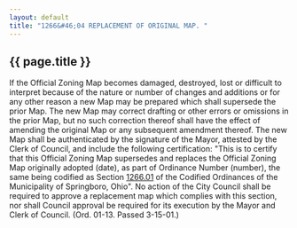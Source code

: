 ```yaml
---
layout: default
title: "1266&#46;04 REPLACEMENT OF ORIGINAL MAP. "
---
```


{{ page.title }}
----------------

If the Official Zoning Map becomes damaged, destroyed, lost or difficult to interpret because of the nature or number of changes and additions or for any other reason a new Map may be prepared which shall supersede the prior Map. The new Map may correct drafting or other errors or omissions in the prior Map, but no such correction thereof shall have the effect of amending the original Map or any subsequent amendment thereof. The new Map shall be authenticated by the signature of the Mayor, attested by the Clerk of Council, and include the following certification: "This is to certify that this Official Zoning Map supersedes and replaces the Official Zoning Map originally adopted (date), as part of Ordinance Number (number), the same being codified as Section [1266.01](50515abe.html) of the Codified Ordinances of the Municipality of Springboro, Ohio". No action of the City Council shall be required to approve a replacement map which complies with this section, nor shall Council approval be required for its execution by the Mayor and Clerk of Council. (Ord. 01-13. Passed 3-15-01.)